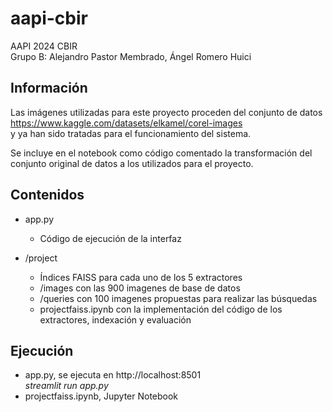 # aapi-cbir
AAPI 2024 CBIR  
Grupo B: Alejandro Pastor Membrado, Ángel Romero Huici

## Información
Las imágenes utilizadas para este proyecto proceden del conjunto de datos https://www.kaggle.com/datasets/elkamel/corel-images  
y ya han sido tratadas para el funcionamiento del sistema.  

Se incluye en el notebook como código comentado la transformación del conjunto original de datos a los utilizados para el proyecto.

## Contenidos
- app.py  
  - Código de ejecución de la interfaz

- /project 
  - Índices FAISS para cada uno de los 5 extractores
  - /images con las 900 imagenes de base de datos
  - /queries con 100 imagenes propuestas para realizar las búsquedas
  - projectfaiss.ipynb con la implementación del código de los extractores, indexación y evaluación
 
## Ejecución
- app.py, se ejecuta en http://localhost:8501  
    *streamlit run app.py*
- projectfaiss.ipynb, Jupyter Notebook
